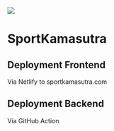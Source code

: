 ![](https://github.com/TimoScheuermann/SportKamasutra/blob/master/frontend/public/assets/banner.svg)

# SportKamasutra

## Deployment Frontend
Via Netlify to sportkamasutra.com

## Deployment Backend
Via GitHub Action 
